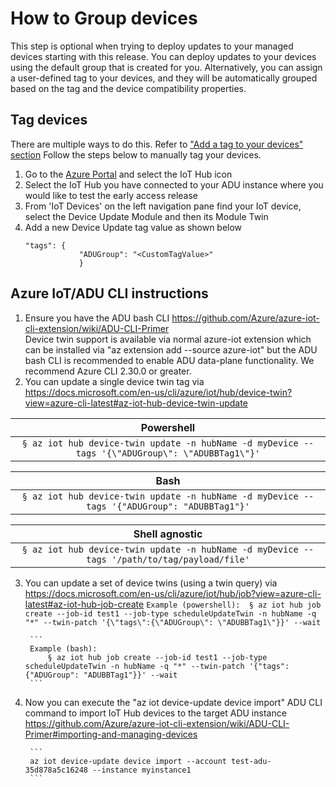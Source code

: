 # How to Group devices

This step is optional when trying to deploy updates to your managed devices starting with this release. You can deploy updates to your devices using the default group that is created for you. Alternatively, you can assign a user-defined tag to your devices, and they will be automatically grouped based on the tag and the device compatibility properties. 

## Tag devices

There are multiple ways to do this. Refer to ["Add a tag to your devices" section](https://docs.microsoft.com/en-us/azure/iot-hub-device-update/create-update-group)
Follow the steps below to manually tag your devices.

1. Go to the [Azure Portal](https://ms.portal.azure.com/?feature.adu=true&feature.canmodifystamps=true&Microsoft_Azure_Iothub=tip1&Microsoft_Azure_ADU_Diagnostic=true) and select the IoT Hub icon
2. Select the IoT Hub you have connected to your ADU instance where you would like to test the early access release
3. From 'IoT Devices' on the left navigation pane find your IoT device, select the Device Update Module and then its Module Twin 
4. Add a new Device Update tag value as shown below
	```
    "tags": {
	            "ADUGroup": "<CustomTagValue>"
	            }
    ```

## Azure IoT/ADU CLI instructions

1. Ensure you have the ADU bash CLI https://github.com/Azure/azure-iot-cli-extension/wiki/ADU-CLI-Primer  
Device twin support is available via normal azure-iot extension which can be installed via "az extension add --source azure-iot" but the ADU bash CLI is recommended to enable ADU data-plane functionality. We recommend Azure CLI 2.30.0 or greater.
2. You can update a single device twin tag via https://docs.microsoft.com/en-us/cli/azure/iot/hub/device-twin?view=azure-cli-latest#az-iot-hub-device-twin-update

|Powershell                |
|:-------------------------:|
| ```§ az iot hub device-twin update -n hubName -d myDevice --tags '{\"ADUGroup\": \"ADUBBTag1\"}'```| 

|Bash              |
|:-------------------------:|
| ```§ az iot hub device-twin update -n hubName -d myDevice --tags '{"ADUGroup": "ADUBBTag1"}'```| 

|Shell agnostic         |
|:-------------------------:|
| ```§ az iot hub device-twin update -n hubName -d myDevice --tags '/path/to/tag/payload/file'```| 


        
3. You can update a set of device twins (using a twin query) via https://docs.microsoft.com/en-us/cli/azure/iot/hub/job?view=azure-cli-latest#az-iot-hub-job-create
		```
        Example (powershell): 
			§ az iot hub job create --job-id test1 --job-type scheduleUpdateTwin -n hubName -q "*" --twin-patch '{\"tags\":{\"ADUGroup\": \"ADUBBTag1\"}}' --wait
		```
        
        
        ```
        Example (bash):
			§ az iot hub job create --job-id test1 --job-type scheduleUpdateTwin -n hubName -q "*" --twin-patch '{"tags":{"ADUGroup": "ADUBBTag1"}}' --wait
        ```
4. Now you can execute the "az iot device-update device import" ADU CLI command to import IoT Hub devices to the target ADU instance https://github.com/Azure/azure-iot-cli-extension/wiki/ADU-CLI-Primer#importing-and-managing-devices

		```
        az iot device-update device import --account test-adu-35d878a5c16248 --instance myinstance1
		```



